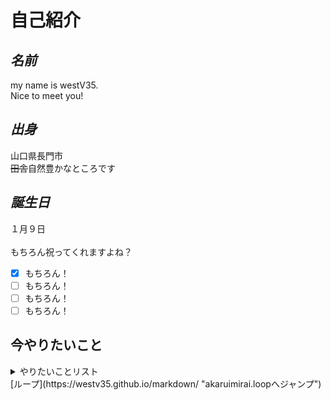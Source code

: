 # **自己紹介**
## *名前*
my name is westV35.<br>Nice to meet you!  
## *出身*
山口県長門市  
~~田舎~~自然豊かなところです
## *誕生日*
１月９日<br><br>
もちろん祝ってくれますよね？<br>
- [x] もちろん！
- [ ] もちろん！
- [ ] もちろん！
- [ ] もちろん！
## 今やりたいこと
<details>
  <summary>やりたいことリスト</summary>
  1. テキストおりたたみ<br>
  2. リンク<br>
  3. 画像の挿入  
</details>
[ループ](https://westv35.github.io/markdown/ "akaruimirai.loopへジャンプ")
